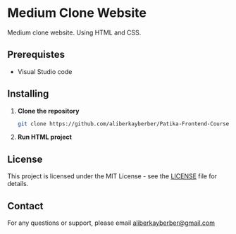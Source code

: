 # Medium Clone Website
Medium clone website. Using HTML and CSS. 

## Prerequistes
 - Visual Studio code 

## Installing

1. **Clone the repository**
   ```bash
   git clone https://github.com/aliberkayberber/Patika-Frontend-Course/tree/main/Week3/MediumClone
   ```

2. **Run HTML project**

## License

This project is licensed under the MIT License - see the [LICENSE](LICENSE) file for details.

## Contact

For any questions or support, please email aliberkayberber@gmail.com